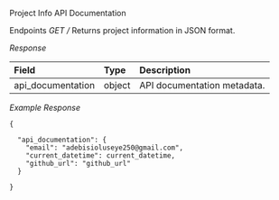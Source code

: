 Project Info API Documentation

Endpoints
*GET /*
Returns project information in JSON format.

*Response*

| Field            | Type   | Description                             |
| :---------------- | :----- | :--------------------------------------|
| api_documentation  | object | API documentation metadata.          |
      

*Example Response*

```
{
  
  "api_documentation": {
    "email": "adebisioluseye250@gmail.com",
    "current_datetime": current_datetime,
    "github_url": "github_url"
  }
  
}
```

